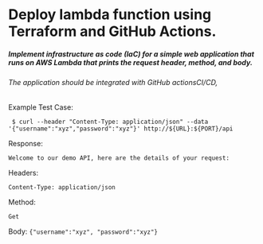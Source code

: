 # Deploy lambda function using Terraform and GitHub Actions.
##### Implement infrastructure as code (IaC) for a simple web application that runs on AWS Lambda that prints the request header, method, and body.

###### The application should be integrated with GitHub actionsCI/CD,

Example Test Case:

``` $ curl --header "Content-Type: application/json" --data '{"username":"xyz","password":"xyz"}' http://${URL}:${PORT}/api```

Response:

```Welcome to our demo API, here are the details of your request:```

Headers:

```Content-Type: application/json```

Method:

```Get```

Body:
```{"username":"xyz", "password":"xyz"}```


